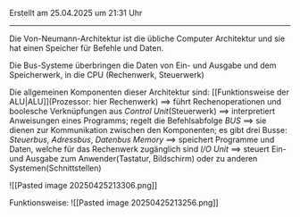 Erstellt am 25.04.2025 um 21:31 Uhr

---
Die Von-Neumann-Architektur ist die übliche Computer Architektur und sie hat einen Speicher für Befehle und Daten.

Die Bus-Systeme überbringen die Daten von Ein- und Ausgabe und dem Speicherwerk, in die CPU (Rechenwerk, Steuerwerk)

Die allgemeinen Komponenten dieser Architektur sind:
[[Funktionsweise der ALU|ALU]](Prozessor: hier Rechenwerk) ==> führt Rechenoperationen und boolesche Verknüpfungen aus
_Control Unit_(Steuerwerk) ==> interpretiert Anweisungen eines Programms; regelt die Befehlsabfolge
_BUS_ ==> sie dienen zur Kommunikation zwischen den Komponenten; es gibt drei Busse: _Steuerbus_, _Adressbus_, _Datenbus_
_Memory_ ==> speichert Programme und Daten, welche für das Rechenwerk zugänglich sind
_I/O Unit_ ==> steuert Ein- und Ausgabe zum Anwender(Tastatur, Bildschirm) oder zu anderen Systemen(Schnittstellen)

![[Pasted image 20250425213306.png]]

Funktionsweise:
![[Pasted image 20250425213256.png]]